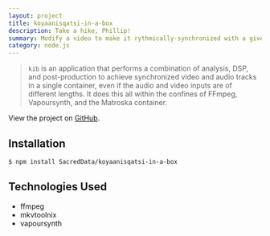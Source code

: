 ```yaml
---
layout: project
title: koyaanisqatsi-in-a-box
description: Take a hike, Phillip!
summary: Modify a video to make it rythmically-synchronized with a given audio track.
category: node.js
---
```

> `kib` is an application that performs a combination of analysis, DSP, and post-production to achieve synchronized video and audio tracks in a single container, even if the audio and video inputs are of different lengths. It does this all within the confines of FFmpeg, Vapoursynth, and the Matroska container.

View the project on [GitHub](https://github.com/SacredData/koyaanisqatsi-in-a-box).

## Installation

```sh
$ npm install SacredData/koyaanisqatsi-in-a-box
```

## Technologies Used

- ffmpeg
- mkvtoolnix
- vapoursynth
